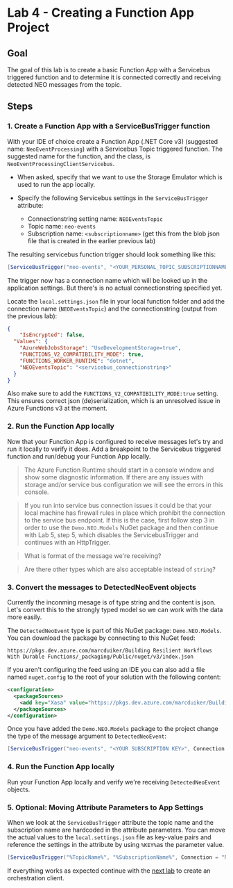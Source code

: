 # Lab 4 - Creating a Function App Project

## Goal

The goal of this lab is to create a basic Function App with a Servicebus triggered function and to determine it is connected correctly and receiving detected NEO messages from the topic.

## Steps

### 1. Create a Function App with a ServiceBusTrigger function

With your IDE of choice create a Function App (.NET Core v3) (suggested name: `NeoEventProcessing`) with a Servicebus Topic triggered function. The suggested name for the function, and the class, is `NeoEventProcessingClientServicebus`.

- When asked, specify that we want to use the Storage Emulator which is used to run the app locally.
- Specify the following Servicebus settings in the `ServiceBusTrigger` attribute:

    -   Connectionstring setting name: `NEOEventsTopic`
    -   Topic name: `neo-events`
    -   Subscription name: `<subscriptionname>` (get this from the blob json file that is created in the earlier previous lab)

The resulting servicebus function trigger should look something like this:

```csharp
[ServiceBusTrigger("neo-events", "<YOUR_PERSONAL_TOPIC_SUBSCRIPTIONNAME>", Connection = "NEOEventsTopic")]string message, 
```

The trigger now has a connection name which will be looked up in the application settings. But there's is no actual connectionstring specified yet.

Locate the `local.settings.json` file in your local function folder and add the connection name (`NEOEventsTopic`) and the connectionstring (output from the previous lab):

```json
{
    "IsEncrypted": false,
  "Values": {
    "AzureWebJobsStorage": "UseDevelopmentStorage=true",
    "FUNCTIONS_V2_COMPATIBILITY_MODE": true,
    "FUNCTIONS_WORKER_RUNTIME": "dotnet",
    "NEOEventsTopic": "<servicebus_connectionstring>"
  }
}
```

Also make sure to add the `FUNCTIONS_V2_COMPATIBILITY_MODE:true` setting. This ensures correct json (de)serialization, which is an unresolved issue in Azure Functions v3 at the moment.

### 2. Run the Function App locally

Now that your Function App is configured to receive messages let's try and run it locally to verify it does. Add a breakpoint to the Servicebus triggered function and run/debug your Function App locally.

> The Azure Function Runtime should start in a console window and show some diagnostic information. If there are any issues with storage and/or service bus configuration we will see the errors in this console. 

> If you run into service bus connection issues it could be that your local machine has firewall rules in place which prohibit the connection to the service bus endpoint. If this is the case, first follow step 3 in order to use the `Demo.NEO.Models` NuGet package and then continue with Lab 5, step 5, which disables the ServicebusTrigger and continues with an HttpTrigger.

> What is format of the message we're receiving?

> Are there other types which are also acceptable instead of `string`?

### 3. Convert the messages to DetectedNeoEvent objects

Currently the inconming mesage is of type string and the content is json. Let's convert this to the strongly typed model so we can work with the data more easily.

The `DetectedNeoEvent` type is part of this NuGet package: `Demo.NEO.Models`. You can download the package by connecting to this NuGet feed:

`https://pkgs.dev.azure.com/marcduiker/Building Resilient Workflows With Durable Functions/_packaging/Public/nuget/v3/index.json`

If you aren't configuring the feed using an IDE you can also add a file named `nuget.config` to the root of your solution with the following content:

```xml
<configuration>
  <packageSources>
    <add key="Xasa" value="https://pkgs.dev.azure.com/marcduiker/Building Resilient Workflows With Durable Functions/_packaging/Public/nuget/v3/index.json" />
  </packageSources>
</configuration>
```

Once you have added the `Demo.NEO.Models` package to the project change the type of the message argument to `DetectedNeoEvent`:

```csharp
[ServiceBusTrigger("neo-events", "<YOUR SUBSCRIPTION KEY>", Connection = "NEOEventsTopic")]DetectedNeoEvent detectedNeoEvent,
```

### 4. Run the Function App locally

Run your Function App locally and verify we're receiving `DetectedNeoEvent` objects.

### 5. Optional: Moving Attribute Parameters to App Settings

When we look at the `ServiceBusTrigger` attribute the topic name and the subscription name are hardcoded in the attribute parameters. You can move the actual values to the `local.settings.json` file as key-value pairs and reference the settings in the attribute by using `%KEY%`as the parameter value.

```csharp
[ServiceBusTrigger("%TopicName%", "%SubscriptionName%", Connection = "NEOEventsTopic")]DetectedNeoEvent detectedNeoEvent, 
```

If everything works as expected continue with the [next lab](05_create_orchestration_client.md) to create an orchestration client.
